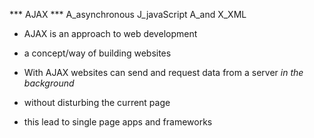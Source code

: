 *** AJAX ***
  A_asynchronous
  J_javaScript
  A_and
  X_XML

  * AJAX is an approach to web development
  * a concept/way of building websites

  * With AJAX websites can send and request data from a server *in the background*
  * without disturbing the current page
  * this lead to single page apps and frameworks